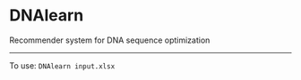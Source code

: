 # DNAlearn
Recommender system for DNA sequence optimization
________________________________________________

To use:
    ```DNAlearn input.xlsx
    ```
	
